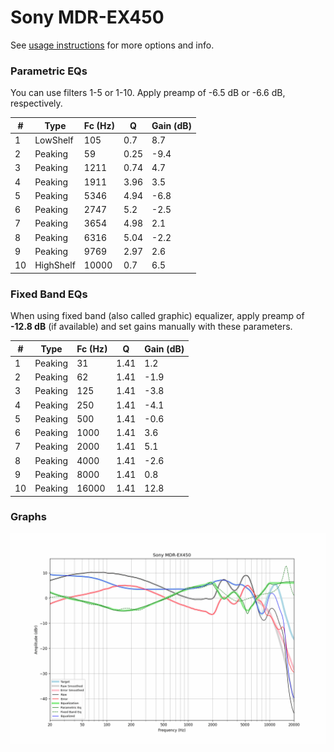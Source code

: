 # Sony MDR-EX450
See [usage instructions](https://github.com/jaakkopasanen/AutoEq#usage) for more options and info.

### Parametric EQs
You can use filters 1-5 or 1-10. Apply preamp of -6.5 dB or -6.6 dB, respectively.

|   # | Type      |   Fc (Hz) |    Q |   Gain (dB) |
|-----|-----------|-----------|------|-------------|
|   1 | LowShelf  |       105 | 0.7  |         8.7 |
|   2 | Peaking   |        59 | 0.25 |        -9.4 |
|   3 | Peaking   |      1211 | 0.74 |         4.7 |
|   4 | Peaking   |      1911 | 3.96 |         3.5 |
|   5 | Peaking   |      5346 | 4.94 |        -6.8 |
|   6 | Peaking   |      2747 | 5.2  |        -2.5 |
|   7 | Peaking   |      3654 | 4.98 |         2.1 |
|   8 | Peaking   |      6316 | 5.04 |        -2.2 |
|   9 | Peaking   |      9769 | 2.97 |         2.6 |
|  10 | HighShelf |     10000 | 0.7  |         6.5 |

### Fixed Band EQs
When using fixed band (also called graphic) equalizer, apply preamp of **-12.8 dB** (if available) and set gains manually with these parameters.

|   # | Type    |   Fc (Hz) |    Q |   Gain (dB) |
|-----|---------|-----------|------|-------------|
|   1 | Peaking |        31 | 1.41 |         1.2 |
|   2 | Peaking |        62 | 1.41 |        -1.9 |
|   3 | Peaking |       125 | 1.41 |        -3.8 |
|   4 | Peaking |       250 | 1.41 |        -4.1 |
|   5 | Peaking |       500 | 1.41 |        -0.6 |
|   6 | Peaking |      1000 | 1.41 |         3.6 |
|   7 | Peaking |      2000 | 1.41 |         5.1 |
|   8 | Peaking |      4000 | 1.41 |        -2.6 |
|   9 | Peaking |      8000 | 1.41 |         0.8 |
|  10 | Peaking |     16000 | 1.41 |        12.8 |

### Graphs
![](./Sony%20MDR-EX450.png)
